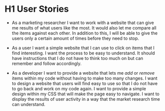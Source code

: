 # H1 User Stories

- As a marketing researcher I want to work with a website that can give me results of what users like the most. It would also let me compare all the items against each other. In addition to this, I will be able to give the users only a certain amount of times before they need to stop.

- As a user I want a simple website that I can use to click on items that I find interesting. I want the process to be easy to understand. It should have instructions that I do not have to think too much on but can remember and follow accordingly.

- As a developer I want to provide a website that lets me *add* or *remove* items within my code without having to make too many changes. I want to design a website that users will find easy to use so that I do not have to go back and work on my code again. I want to provide a simple design within my CSS that will make the page easy to navigate. I want to display the results of user activity in a way that the market research time can understand. 